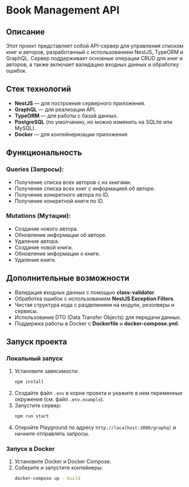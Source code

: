 # Book Management API

## Описание
Этот проект представляет собой API-сервер для управления списком книг и авторов, разработанный с использованием NestJS, TypeORM и GraphQL. Сервер поддерживает основные операции CRUD для книг и авторов, а также включает валидацию входных данных и обработку ошибок.

## Стек технологий
- **NestJS** — для построения серверного приложения.
- **GraphQL** — для реализации API.
- **TypeORM** — для работы с базой данных.
- **PostgreSQL** (по умолчанию, но можно изменить на SQLite или MySQL).
- **Docker** — для контейнеризации приложения.

## Функциональность
### Queries (Запросы):
- Получение списка всех авторов с их книгами.
- Получение списка всех книг с информацией об авторе.
- Получение конкретного автора по ID.
- Получение конкретной книги по ID.

### Mutations (Мутации):
- Создание нового автора.
- Обновление информации об авторе.
- Удаление автора.
- Создание новой книги.
- Обновление информации о книге.
- Удаление книги.

## Дополнительные возможности
- Валидация входных данных с помощью **class-validator**.
- Обработка ошибок с использованием **NestJS Exception Filters**.
- Чистая структура кода с разделением на модули, резолверы и сервисы.
- Использование DTO (Data Transfer Objects) для передачи данных.
- Поддержка работы в Docker с **Dockerfile** и **docker-compose.yml**.

## Запуск проекта
### Локальный запуск
1. Установите зависимости:
   ```bash
   npm install
   ```
2. Создайте файл `.env` в корне проекта и укажите в нем переменные окружения (см. файл `.env.example`).
3. Запустите сервер:
   ```bash
   npm run start
   ```
4. Откройте Playground по адресу `http://localhost:3000/graphql` и начните отправлять запросы.

### Запуск в Docker
1. Установите Docker и Docker Compose.
2. Соберите и запустите контейнеры:
   ```bash
   docker-compose up --build
   ```
